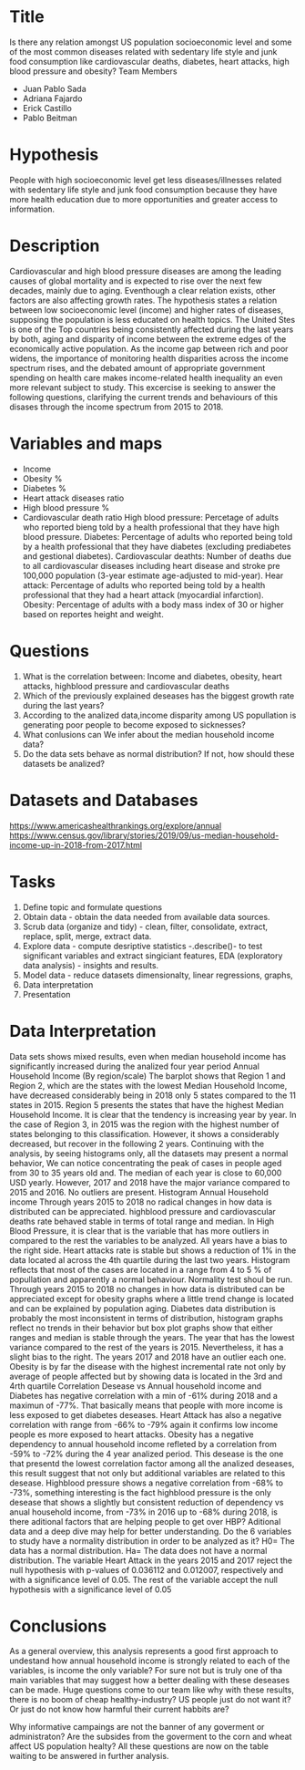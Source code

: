 # Title

Is there any relation amongst US population socioeconomic level and some of the most common diseases related with sedentary life style and junk food consumption like cardiovascular deaths, diabetes, heart attacks, high blood pressure and obesity?
Team Members

* Juan Pablo Sada
* Adriana Fajardo
* Erick Castillo
* Pablo Beitman

# Hypothesis

People with high socioeconomic level get less diseases/illnesses related with sedentary life style and junk food consumption because they have more health education due to more opportunities and greater access to information.

# Description

Cardiovascular and high blood pressure diseases are among the leading causes of global mortality and is expected to rise over the next few decades, mainly due to aging. Eventhough a clear relation exists, other factors are also affecting growth rates. The hypothesis states a relation between low socioeconomic level (income) and higher rates of diseases, supposing the population is less educated on health topics.
The United Stes is one of the Top countries being consistently affected during the last years by both, aging and disparity of income between the extreme edges of the economically active population.
As the income gap between rich and poor widens, the importance of monitoring health disparities across the income spectrum rises, and the debated amount of appropriate government spending on health care makes income-related health inequality an even more relevant subject to study.
This excercise is seeking to answer the following questions, clarifying the current trends and behaviours of this disases through the income spectrum from 2015 to 2018.

# Variables and maps

* Income
* Obesity %
* Diabetes %
* Heart attack diseases ratio
* High blood pressure %
* Cardiovascular death ratio
High blood pressure: Percetage of adults who reported bieng told by a health professional that they have high blood pressure. Diabetes: Percentage of adults who reported being told by a health professional that they have diabetes (excluding prediabetes and gestional diabetes). Cardiovascular deathts: Number of deaths due to all cardiovascular diseases including heart disease and stroke pre 100,000 population (3-year estimate age-adjusted to mid-year). Hear attack: Percentage of adults who reported being told by a health professional that they had a heart attack (myocardial infarction). Obesity: Percentage of adults with a body mass index of 30 or higher based on reportes height and weight.

# Questions

1. What is the correlation between: Income and diabetes, obesity, heart attacks, highblood pressure and cardiovascular deaths
2. Which of the previously explained deseases has the biggest growth rate during the last years?
3. According to the analized data,income disparity among US popullation is generating poor people to become exposed to sicknesses?
4. What conlusions can We infer about the median household income data?
5. Do the data sets behave as normal distribution? If not, how should these datasets be analized?

# Datasets and Databases

https://www.americashealthrankings.org/explore/annual
https://www.census.gov/library/stories/2019/09/us-median-household-income-up-in-2018-from-2017.html

# Tasks

1. Define topic and formulate questions
2. Obtain data - obtain the data needed from available data sources.
3. Scrub data (organize and tidy) - clean, filter, consolidate, extract, replace, split, merge, extract data.
4. Explore data - compute desriptive statistics -.describe()- to test significant variables and extract singiciant features, EDA (exploratory data analysis) - insights and results.
5. Model data - reduce datasets dimensionalty, linear regressions, graphs,
6. Data interpretation
7. Presentation

# Data Interpretation

Data sets shows mixed results, even when median household income has significantly increased during the analized four year period
Annual Household Income (By region/scale)
The barplot shows that Region 1 and Region 2, which are the states with the lowest Median Household Income, have decreased considerably being in 2018 only 5 states compared to the 11 states in 2015. Region 5 presents the states that have the highest Median Household Income. It is clear that the tendency is increasing year by year. In the case of Region 3, in 2015 was the region with the highest number of states belonging to this classification. However, it shows a considerably decreased, but recover in the following 2 years.
Continuing with the analysis, by seeing histograms only, all the datasets may present a normal behavior, We can notice concentrating the peak of cases in people aged from 30 to 35 years old and. The median of each year is close to 60,000 USD yearly. However, 2017 and 2018 have the major variance compared to 2015 and 2016. No outliers are present.
Histogram Annual Household income
Through years 2015 to 2018 no radical changes in how data is distributed can be appreciated.
highblood pressure and cardiovascular deaths rate behaved stable in terms of total range and median. In High Blood Pressure, it is clear that is the variable that has more outliers in compared to the rest the variables to be analyzed. All years have a bias to the right side.
Heart attacks rate is stable but shows a reduction of 1% in the data located al across the 4th quartile during the last two years. Histogram reflects that most of the cases are located in a range from 4 to 5 % of popullation and apparently a normal behaviour. Normality test shoul be run. Through years 2015 to 2018 no changes in how data is distributed can be appreciated except for obesity graphs where a little trend change is located and can be explained by population aging.
Diabetes data distribution is probably the most inconsistent in terms of distribution, histogram graphs reflect no trends in their behavior but box plot graphs show that either ranges and median is stable through the years. The year that has the lowest variance compared to the rest of the years is 2015. Nevertheless, it has a slight bias to the right. The years 2017 and 2018 have an outlier each one.
Obesity is by far the disease with the highest incremental rate not only by average of people affected but by showing data is located in the 3rd and 4rth quartile
Correlation Desease vs Annual household income and
Diabetes has negative correlation with a min of -61% during 2018 and a maximun of -77%. That basically means that people with more income is less exposed to get diabetes deseases.
Heart Attack has also a negative correlation with range from -66% to -79% again it confirms low income people es more exposed to heart attacks.
Obesity has a negative dependency to annual household income refleted by a correlation from -59% to -72% during the 4 year analized period. This desease is the one that presentd the lowest correlation factor among all the analized deseases, this result suggest that not only but additional variables are related to this desease.
Highblood pressure shows a negative correlation from -68% to -73%, something interesting is the fact highblood pressure is the only desease that shows a slightly but consistent reduction of dependency vs anual household income, from -73% in 2016 up to -68% during 2018, is there aditional factors that are helping people to get over HBP? Aditional data and a deep dive may help for better understanding.
Do the 6 variables to study have a normality distribution in order to be analyzed as it?
H0= The data has a normal distribution. Ha= The data does not have a normal distribution.
The variable Heart Attack in the years 2015 and 2017 reject the null hypothesis with p-values of 0.036112 and 0.012007, respectively and with a significance level of 0.05. The rest of the variable accept the null hypothesis with a significance level of 0.05

# Conclusions

As a general overview, this analysis represents a good first approach to undestand how annual household income is strongly related to each of the variables, is income the only variable? For sure not but is truly one of tha main variables that may suggest how a better dealing with these deseases can be made. Huge questions come to our team like why with these results, there is no boom of cheap healthy-industry? US people just do not want it? Or just do not know how harmful their current habbits are?

Why informative campaings are not the banner of any goverment or administraton? Are the subsides from the goverment to the corn and wheat affect US population healty?
All these questions are now on the table waiting to be answered in further analysis.
